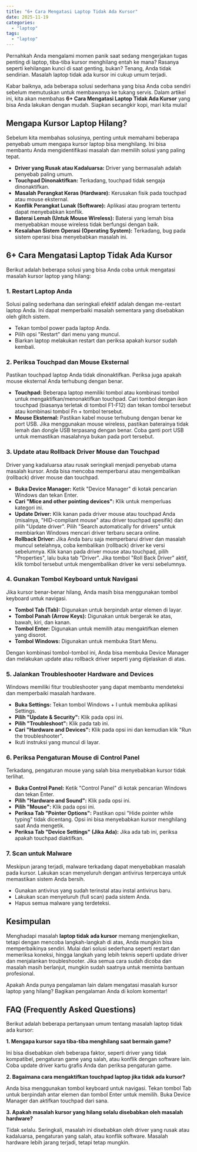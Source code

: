 ```yaml
---
title: "6+ Cara Mengatasi Laptop Tidak Ada Kursor"
date: 2025-11-19
categories: 
  - "laptop"
tags: 
  - "laptop"
---
```


Pernahkah Anda mengalami momen panik saat sedang mengerjakan tugas penting di laptop, tiba-tiba kursor menghilang entah ke mana? Rasanya seperti kehilangan kunci di saat genting, bukan? Tenang, Anda tidak sendirian. Masalah laptop tidak ada kursor ini cukup umum terjadi.

Kabar baiknya, ada beberapa solusi sederhana yang bisa Anda coba sendiri sebelum memutuskan untuk membawanya ke tukang servis. Dalam artikel ini, kita akan membahas **6+ Cara Mengatasi Laptop Tidak Ada Kursor** yang bisa Anda lakukan dengan mudah. Siapkan secangkir kopi, mari kita mulai!

## Mengapa Kursor Laptop Hilang?

Sebelum kita membahas solusinya, penting untuk memahami beberapa penyebab umum mengapa kursor laptop bisa menghilang. Ini bisa membantu Anda mengidentifikasi masalah dan memilih solusi yang paling tepat.

- **Driver yang Rusak atau Kadaluarsa:** Driver yang bermasalah adalah penyebab paling umum.
- **Touchpad Dinonaktifkan:** Terkadang, touchpad tidak sengaja dinonaktifkan.
- **Masalah Perangkat Keras (Hardware):** Kerusakan fisik pada touchpad atau mouse eksternal.
- **Konflik Perangkat Lunak (Software):** Aplikasi atau program tertentu dapat menyebabkan konflik.
- **Baterai Lemah (Untuk Mouse Wireless):** Baterai yang lemah bisa menyebabkan mouse wireless tidak berfungsi dengan baik.
- **Kesalahan Sistem Operasi (Operating System):** Terkadang, bug pada sistem operasi bisa menyebabkan masalah ini.

## 6+ Cara Mengatasi Laptop Tidak Ada Kursor

Berikut adalah beberapa solusi yang bisa Anda coba untuk mengatasi masalah kursor laptop yang hilang:

### 1\. Restart Laptop Anda

Solusi paling sederhana dan seringkali efektif adalah dengan me-restart laptop Anda. Ini dapat memperbaiki masalah sementara yang disebabkan oleh glitch sistem.

- Tekan tombol power pada laptop Anda.
- Pilih opsi "Restart" dari menu yang muncul.
- Biarkan laptop melakukan restart dan periksa apakah kursor sudah kembali.

### 2\. Periksa Touchpad dan Mouse Eksternal

Pastikan touchpad laptop Anda tidak dinonaktifkan. Periksa juga apakah mouse eksternal Anda terhubung dengan benar.

- **Touchpad:** Beberapa laptop memiliki tombol atau kombinasi tombol untuk mengaktifkan/menonaktifkan touchpad. Cari tombol dengan ikon touchpad (biasanya terletak di tombol F1-F12) dan tekan tombol tersebut atau kombinasi tombol Fn + tombol tersebut.
- **Mouse Eksternal:** Pastikan kabel mouse terhubung dengan benar ke port USB. Jika menggunakan mouse wireless, pastikan baterainya tidak lemah dan dongle USB terpasang dengan benar. Coba ganti port USB untuk memastikan masalahnya bukan pada port tersebut.

### 3\. Update atau Rollback Driver Mouse dan Touchpad

Driver yang kadaluarsa atau rusak seringkali menjadi penyebab utama masalah kursor. Anda bisa mencoba memperbarui atau mengembalikan (rollback) driver mouse dan touchpad.

- **Buka Device Manager:** Ketik "Device Manager" di kotak pencarian Windows dan tekan Enter.
- **Cari "Mice and other pointing devices":** Klik untuk memperluas kategori ini.
- **Update Driver:** Klik kanan pada driver mouse atau touchpad Anda (misalnya, "HID-compliant mouse" atau driver touchpad spesifik) dan pilih "Update driver". Pilih "Search automatically for drivers" untuk membiarkan Windows mencari driver terbaru secara online.
- **Rollback Driver:** Jika Anda baru saja memperbarui driver dan masalah muncul setelahnya, coba kembalikan (rollback) driver ke versi sebelumnya. Klik kanan pada driver mouse atau touchpad, pilih "Properties", lalu buka tab "Driver". Jika tombol "Roll Back Driver" aktif, klik tombol tersebut untuk mengembalikan driver ke versi sebelumnya.

### 4\. Gunakan Tombol Keyboard untuk Navigasi

Jika kursor benar-benar hilang, Anda masih bisa menggunakan tombol keyboard untuk navigasi.

- **Tombol Tab (Tab):** Digunakan untuk berpindah antar elemen di layar.
- **Tombol Panah (Arrow Keys):** Digunakan untuk bergerak ke atas, bawah, kiri, dan kanan.
- **Tombol Enter:** Digunakan untuk memilih atau mengaktifkan elemen yang disorot.
- **Tombol Windows:** Digunakan untuk membuka Start Menu.

Dengan kombinasi tombol-tombol ini, Anda bisa membuka Device Manager dan melakukan update atau rollback driver seperti yang dijelaskan di atas.

### 5\. Jalankan Troubleshooter Hardware and Devices

Windows memiliki fitur troubleshooter yang dapat membantu mendeteksi dan memperbaiki masalah hardware.

- **Buka Settings:** Tekan tombol Windows + I untuk membuka aplikasi Settings.
- **Pilih "Update & Security":** Klik pada opsi ini.
- **Pilih "Troubleshoot":** Klik pada tab ini.
- **Cari "Hardware and Devices":** Klik pada opsi ini dan kemudian klik "Run the troubleshooter".
- Ikuti instruksi yang muncul di layar.

### 6\. Periksa Pengaturan Mouse di Control Panel

Terkadang, pengaturan mouse yang salah bisa menyebabkan kursor tidak terlihat.

- **Buka Control Panel:** Ketik "Control Panel" di kotak pencarian Windows dan tekan Enter.
- **Pilih "Hardware and Sound":** Klik pada opsi ini.
- **Pilih "Mouse":** Klik pada opsi ini.
- **Periksa Tab "Pointer Options":** Pastikan opsi "Hide pointer while typing" tidak dicentang. Opsi ini bisa menyebabkan kursor menghilang saat Anda mengetik.
- **Periksa Tab "Device Settings" (Jika Ada):** Jika ada tab ini, periksa apakah touchpad diaktifkan.

### 7\. Scan untuk Malware

Meskipun jarang terjadi, malware terkadang dapat menyebabkan masalah pada kursor. Lakukan scan menyeluruh dengan antivirus terpercaya untuk memastikan sistem Anda bersih.

- Gunakan antivirus yang sudah terinstal atau instal antivirus baru.
- Lakukan scan menyeluruh (full scan) pada sistem Anda.
- Hapus semua malware yang terdeteksi.

## Kesimpulan

Menghadapi masalah **laptop tidak ada kursor** memang menjengkelkan, tetapi dengan mencoba langkah-langkah di atas, Anda mungkin bisa memperbaikinya sendiri. Mulai dari solusi sederhana seperti restart dan memeriksa koneksi, hingga langkah yang lebih teknis seperti update driver dan menjalankan troubleshooter. Jika semua cara sudah dicoba dan masalah masih berlanjut, mungkin sudah saatnya untuk meminta bantuan profesional.

Apakah Anda punya pengalaman lain dalam mengatasi masalah kursor laptop yang hilang? Bagikan pengalaman Anda di kolom komentar!

## FAQ (Frequently Asked Questions)

Berikut adalah beberapa pertanyaan umum tentang masalah laptop tidak ada kursor:

**1\. Mengapa kursor saya tiba-tiba menghilang saat bermain game?**

Ini bisa disebabkan oleh beberapa faktor, seperti driver yang tidak kompatibel, pengaturan game yang salah, atau konflik dengan software lain. Coba update driver kartu grafis Anda dan periksa pengaturan game.

**2\. Bagaimana cara mengaktifkan touchpad laptop jika tidak ada kursor?**

Anda bisa menggunakan tombol keyboard untuk navigasi. Tekan tombol Tab untuk berpindah antar elemen dan tombol Enter untuk memilih. Buka Device Manager dan aktifkan touchpad dari sana.

**3\. Apakah masalah kursor yang hilang selalu disebabkan oleh masalah hardware?**

Tidak selalu. Seringkali, masalah ini disebabkan oleh driver yang rusak atau kadaluarsa, pengaturan yang salah, atau konflik software. Masalah hardware lebih jarang terjadi, tetapi tetap mungkin.
